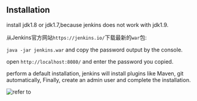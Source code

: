 ## Installation

install jdk1.8 or jdk1.7,because jenkins does not work with jdk1.9.

从Jenkins官方网站`https://jenkins.io/`下载最新的`war`包:

`java -jar jenkins.war` and copy the password output by the console.

open `http://localhost:8080/` and enter the password you copied.

perform a default installation, jenkins will install plugins like Maven, git automatically, Finally, create an admin user and complete the installation.

![refer to](https://jenkins.io/doc/tutorials/build-a-python-app-with-pyinstaller/#fork-sample-repository)
